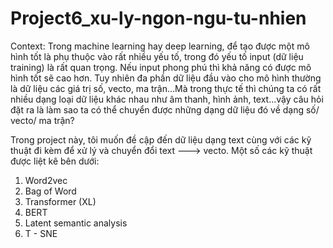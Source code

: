# Project6_xu-ly-ngon-ngu-tu-nhien
Context:
Trong machine learning hay deep learning, để tạo được một mô hình tốt là phụ thuộc vào rất nhiều yếu tố, trong đó yếu tố input (dữ liệu training) là rất quan trọng. Nếu input phong phú thì khả năng có được mô hình tốt sẽ cao hơn. 
Tuy nhiên đa phần dữ liệu đầu vào cho mô hình thường là dữ liệu các giá trị số, vecto, ma trận...Mà trong thực tế thì chúng ta có rất nhiều dạng loại dữ liệu khác nhau như âm thanh, hình ảnh, text...vậy câu hỏi đặt ra là làm sao ta có thể chuyển được những dạng dữ liệu đó về dạng số/ vecto/ ma trận?

Trong project này, tôi muốn đề cập đến dữ liệu dạng text cùng với các kỹ thuật đi kèm để xử lý và chuyển đổi text ---> vecto.
Một số các kỹ thuật được liệt kê bên dưới:
  1. Word2vec
  2. Bag of Word
  3. Transformer (XL)
  4. BERT
  5. Latent semantic analysis
  6. T - SNE
